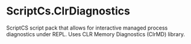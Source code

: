 ScriptCs.ClrDiagnostics
=======================

ScriptCS script pack that allows for interactive managed process diagnostics under REPL. Uses CLR Memory Diagnostics (ClrMD) library.
